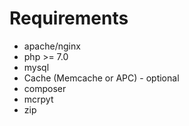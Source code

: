 Requirements
============

* apache/nginx
* php >= 7.0
* mysql
* Cache (Memcache or APC) - optional
* composer
* mcrpyt
* zip
